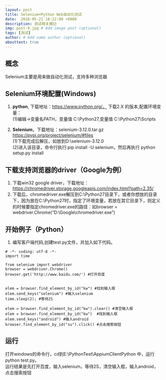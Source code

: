 ```yaml
---
layout: post
title: Selenium+Python Web自动化测试
date:  2018-05-21 18:22:00 +0900  
description: 测试相关摘记
img: post-8.jpg # Add image post (optional)
tags: [测试]
author: # Add name author (optional)
abouttest: true
---
```


## 概念 ##
Selenium主要是用来做自动化测试，支持多种浏览器


## Selenium环境配置(Windows) ##
1. **python**, 下载地址：https://www.python.org/， 下载2.X 的版本,配置环境变量： <br>
(1)编辑->变量名PATH，变量值 C:\Python27,变量值 C:\Python27\Scripts<br>

1. **Selenium**，下载地址：selenium-3.12.0.tar.gz https://pypi.org/project/selenium/#files <br>
(1)下载完成后解压，如放到D:\selenium-3.12.0  <br>
(2)进入该目录，命令行执行:pip install -U selenium，然后再执行 python setup.py install


## 下载支持浏览器的driver（Google为例） ##
1. 下载win32 google driver，下载地址：https://chromedriver.storage.googleapis.com/index.html?path=2.35/ <br>
1. 下载后，chromedriver.exe解压到C:\Python27目录下，或者你想放的目录下，因为放在C:\Python27时，指定了环境变量，若放在其它目录下，则定义的时候要指定chromedriver.exe的路径：如browser = webdriver.Chrome(“D:\Google\chromedriver.exe”)  


## 开始例子（Python） ##
1. 编写客户端代码,创建test.py文件，并加入如下代码。<br>

```
# -*- coding: utf-8 -*-
import time

from selenium import webdriver
browser = webdriver.Chrome()  
browser.get('http://www.baidu.com/') #打开百度


elem = browser.find_element_by_id("kw") #找到输入框
elem.send_keys("selenium") #输入selenium
time.sleep(2); #等待2S

elem = browser.find_element_by_id("kw").clear() #清空输入框
elem = browser.find_element_by_id("kw")  #找到输入框
elem.send_keys("android") #输入android
browser.find_element_by_id("su").click() #点击搜索按钮
```

## 运行 ##
打开windows的命令行，cd到E:\PythonTest\AppiumClientPython 中，运行 python test.py。<br>
运行结果是先打开百度，输入selenium，等待2S，清空输入框，输入android，点击搜索按钮
